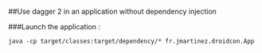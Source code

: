 ##Use dagger 2 in an application without dependency injection

###Launch the application : 
```
java -cp target/classes:target/dependency/* fr.jmartinez.droidcon.App
```
